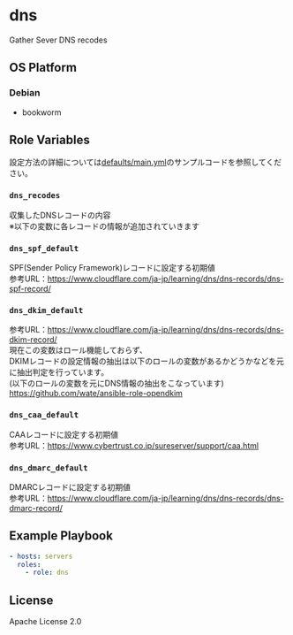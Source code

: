 dns
=================

Gather Sever DNS recodes

OS Platform
-----------------

### Debian

- bookworm

Role Variables
--------------

設定方法の詳細については[defaults/main.yml](defaults/main.yml)のサンプルコードを参照してください。

### `dns_recodes`

収集したDNSレコードの内容  
※以下の変数に各レコードの情報が追加されていきます

### `dns_spf_default`

SPF(Sender Policy Framework)レコードに設定する初期値  
参考URL：https://www.cloudflare.com/ja-jp/learning/dns/dns-records/dns-spf-record/

### `dns_dkim_default`

参考URL：https://www.cloudflare.com/ja-jp/learning/dns/dns-records/dns-dkim-record/  
現在この変数はロール機能しておらず、  
DKIMレコードの設定情報の抽出は以下のロールの変数があるかどうかなどを元に抽出判定を行っています。  
(以下のロールの変数を元にDNS情報の抽出をこなっています)  
https://github.com/wate/ansible-role-opendkim

### `dns_caa_default`

CAAレコードに設定する初期値  
参考URL：https://www.cybertrust.co.jp/sureserver/support/caa.html

### `dns_dmarc_default`

DMARCレコードに設定する初期値  
参考URL：https://www.cloudflare.com/ja-jp/learning/dns/dns-records/dns-dmarc-record/

Example Playbook
--------------

```yaml
- hosts: servers
  roles:
    - role: dns
```

License
--------------

Apache License 2.0
